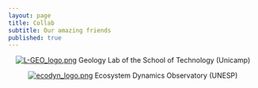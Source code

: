 ```yaml
---
layout: page
title: Collab
subtitle: Our amazing friends
published: true
---
```


<span style="display:block;text-align:center">[![L-GEO_logo.png]({{site.baseurl}}/img/L-GEO_logo.png)](https://wordpress.ft.unicamp.br/bernardotf/l-geo/)
Geology Lab of the School of Technology (Unicamp)</span>



<span style="display:block;text-align:center">[![ecodyn_logo.png]({{site.baseurl}}/img/ecodyn_logo.png)](https://wordpress.ft.unicamp.br/bernardotf/l-geo/)
Ecosystem Dynamics Observatory (UNESP)</span>